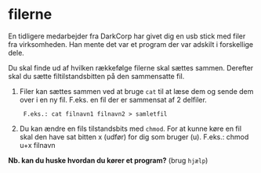# filerne

En tidligere medarbejder fra DarkCorp har givet dig en usb stick med filer fra virksomheden. Han mente det var et program der var adskilt i forskellige dele.

Du skal finde ud af hvilken rækkefølge filerne skal sættes sammen. Derefter skal du sætte filtilstandsbitten på den sammensatte fil.

1. Filer kan sættes sammen ved at bruge ```cat``` til at læse dem og sende dem over i en ny fil. F.eks. en fil der er sammensat af 2 delfiler.

		F.eks.: cat filnavn1 filnavn2 > samletfil

2. Du kan ændre en fils tilstandsbits med ```chmod```. For at kunne køre en fil skal den have sat bitten x (udfør) for dig som bruger (u).
		F.eks.: chmod u+x filnavn

**Nb. kan du huske hvordan du kører et program?** (brug ```hjælp```)
 
